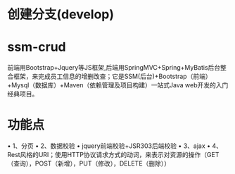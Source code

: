 # 创建分支(develop)
# ssm-crud
前端用Bootstrap+Jquery等JS框架,后端用SpringMVC+Spring+MyBatis后台整合框架，来完成员工信息的增删改查；它是SSM(后台)+Bootstrap（前端）+Mysql（数据库）+Maven（依赖管理及项目构建）一站式Java web开发的入门经典项目。
# 功能点
• 1、分页
• 2、数据校验
• jquery前端校验+JSR303后端校验
• 3、ajax
• 4、Rest风格的URI；使用HTTP协议请求方式的动词，来表示对资源的操作（GET（查询），POST（新增），PUT（修改），DELETE（删除））

